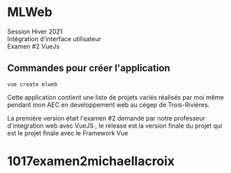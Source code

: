 # MLWeb

Session Hiver 2021 <br>
Intégration d'interface utilisateur <br>
Examen #2 VueJs <br>

## Commandes pour créer l'application
```
vue create mlweb
```

Cette application contient une liste de projets variés réalisés par moi même pendant mon AEC en developpement web au cégep de Trois-Rivières.

La première version était l'examen #2 demandé par notre professeur d'integration web avec VueJS , le release est la version finale du projet
qui est le projet finale avec le Framework Vue

# 1017examen2michaellacroix

